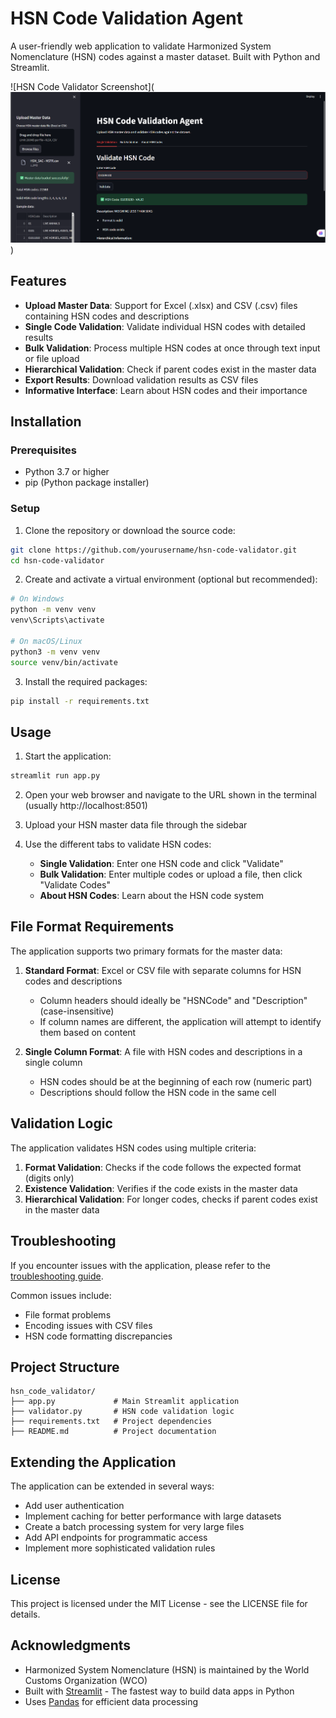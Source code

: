# HSN Code Validation Agent

A user-friendly web application to validate Harmonized System Nomenclature (HSN) codes against a master dataset. Built with Python and Streamlit.

![HSN Code Validator Screenshot](![alt text](image.png))

## Features

- **Upload Master Data**: Support for Excel (.xlsx) and CSV (.csv) files containing HSN codes and descriptions
- **Single Code Validation**: Validate individual HSN codes with detailed results
- **Bulk Validation**: Process multiple HSN codes at once through text input or file upload
- **Hierarchical Validation**: Check if parent codes exist in the master data
- **Export Results**: Download validation results as CSV files
- **Informative Interface**: Learn about HSN codes and their importance

## Installation

### Prerequisites

- Python 3.7 or higher
- pip (Python package installer)

### Setup

1. Clone the repository or download the source code:

```bash
git clone https://github.com/yourusername/hsn-code-validator.git
cd hsn-code-validator
```

2. Create and activate a virtual environment (optional but recommended):

```bash
# On Windows
python -m venv venv
venv\Scripts\activate

# On macOS/Linux
python3 -m venv venv
source venv/bin/activate
```

3. Install the required packages:

```bash
pip install -r requirements.txt
```

## Usage

1. Start the application:

```bash
streamlit run app.py
```

2. Open your web browser and navigate to the URL shown in the terminal (usually http://localhost:8501)

3. Upload your HSN master data file through the sidebar

4. Use the different tabs to validate HSN codes:
   - **Single Validation**: Enter one HSN code and click "Validate"
   - **Bulk Validation**: Enter multiple codes or upload a file, then click "Validate Codes"
   - **About HSN Codes**: Learn about the HSN code system

## File Format Requirements

The application supports two primary formats for the master data:

1. **Standard Format**: Excel or CSV file with separate columns for HSN codes and descriptions
   - Column headers should ideally be "HSNCode" and "Description" (case-insensitive)
   - If column names are different, the application will attempt to identify them based on content

2. **Single Column Format**: A file with HSN codes and descriptions in a single column
   - HSN codes should be at the beginning of each row (numeric part)
   - Descriptions should follow the HSN code in the same cell

## Validation Logic

The application validates HSN codes using multiple criteria:

1. **Format Validation**: Checks if the code follows the expected format (digits only)
2. **Existence Validation**: Verifies if the code exists in the master data
3. **Hierarchical Validation**: For longer codes, checks if parent codes exist in the master data

## Troubleshooting

If you encounter issues with the application, please refer to the [troubleshooting guide](troubleshooting_guide.md).

Common issues include:
- File format problems
- Encoding issues with CSV files
- HSN code formatting discrepancies

## Project Structure

```
hsn_code_validator/
├── app.py             # Main Streamlit application
├── validator.py       # HSN code validation logic
├── requirements.txt   # Project dependencies
├── README.md          # Project documentation
```

## Extending the Application

The application can be extended in several ways:

- Add user authentication
- Implement caching for better performance with large datasets
- Create a batch processing system for very large files
- Add API endpoints for programmatic access
- Implement more sophisticated validation rules

## License

This project is licensed under the MIT License - see the LICENSE file for details.

## Acknowledgments

- Harmonized System Nomenclature (HSN) is maintained by the World Customs Organization (WCO)
- Built with [Streamlit](https://streamlit.io/) - The fastest way to build data apps in Python
- Uses [Pandas](https://pandas.pydata.org/) for efficient data processing
